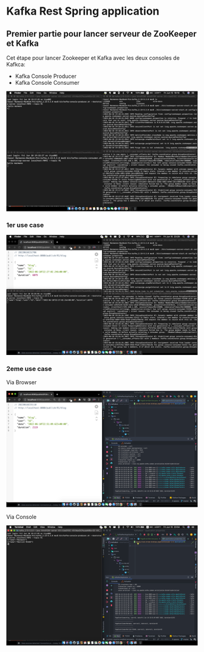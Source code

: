 # Kafka Rest Spring application

## Premier partie pour lancer serveur de ZooKeeper et Kafka
Cet étape pour lancer Zookeeper et Kafka avec les deux consoles de Kafkca:
- Kafka Console Producer
- Kafka Console Consumer

![](screens/kafka_consoles.png)

### 1er use case

![](screens/1erPartie.png)

### 2eme use case

Via Browser 

![](screens/2_UseCase_Browser.png)

Via Console

![](screens/2_UseCase_Console.png)
